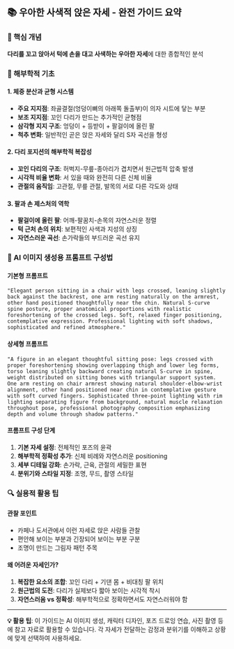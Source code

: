 ## 📚 우아한 사색적 앉은 자세 - 완전 가이드 요약

### 🎯 핵심 개념
**다리를 꼬고 앉아서 턱에 손을 대고 사색하는 우아한 자세**에 대한 종합적인 분석

### 🧠 해부학적 기초

#### 1. 체중 분산과 균형 시스템
- **주요 지지점**: 좌골결절(엉덩이뼈의 아래쪽 돌출부)이 의자 시트에 닿는 부분
- **보조 지지점**: 꼬인 다리가 만드는 추가적인 균형점
- **삼각형 지지 구조**: 엉덩이 + 등받이 + 팔걸이에 올린 팔
- **척추 변화**: 일반적인 곧은 앉은 자세와 달리 S자 곡선을 형성

#### 2. 다리 포지션의 해부학적 복잡성
- **꼬인 다리의 구조**: 허벅지-무릎-종아리가 겹치면서 원근법적 압축 발생
- **시각적 비율 변화**: 서 있을 때와 완전히 다른 신체 비율
- **관절의 움직임**: 고관절, 무릎 관절, 발목의 서로 다른 각도와 상태

#### 3. 팔과 손 제스처의 역학
- **팔걸이에 올린 팔**: 어깨-팔꿈치-손목의 자연스러운 정렬
- **턱 근처 손의 위치**: 보편적인 사색과 지성의 상징
- **자연스러운 곡선**: 손가락들의 부드러운 곡선 유지

### 🎨 AI 이미지 생성용 프롬프트 구성법

#### 기본형 프롬프트
```
"Elegant person sitting in a chair with legs crossed, leaning slightly back against the backrest, one arm resting naturally on the armrest, other hand positioned thoughtfully near the chin. Natural S-curve spine posture, proper anatomical proportions with realistic foreshortening of the crossed legs. Soft, relaxed finger positioning, contemplative expression. Professional lighting with soft shadows, sophisticated and refined atmosphere."
```

#### 상세형 프롬프트
```
"A figure in an elegant thoughtful sitting pose: legs crossed with proper foreshortening showing overlapping thigh and lower leg forms, torso leaning slightly backward creating natural S-curve in spine, weight distributed on sitting bones with triangular support system. One arm resting on chair armrest showing natural shoulder-elbow-wrist alignment, other hand positioned near chin in contemplative gesture with soft curved fingers. Sophisticated three-point lighting with rim lighting separating figure from background, natural muscle relaxation throughout pose, professional photography composition emphasizing depth and volume through shadow patterns."
```

#### 프롬프트 구성 단계
1. **기본 자세 설정**: 전체적인 포즈의 윤곽
2. **해부학적 정확성 추가**: 신체 비례와 자연스러운 positioning
3. **세부 디테일 강화**: 손가락, 근육, 관절의 세밀한 표현
4. **분위기와 스타일 지정**: 조명, 무드, 촬영 스타일

### 🔍 실용적 활용 팁

#### 관찰 포인트
- 카페나 도서관에서 이런 자세로 앉은 사람들 관찰
- 편안해 보이는 부분과 긴장되어 보이는 부분 구분
- 조명이 만드는 그림자 패턴 주목

#### 왜 어려운 자세인가?
1. **복잡한 요소의 조합**: 꼬인 다리 + 기댄 몸 + 비대칭 팔 위치
2. **원근법의 도전**: 다리가 실제보다 짧아 보이는 시각적 착시
3. **자연스러움 vs 정확성**: 해부학적으로 정확하면서도 자연스러워야 함

---

**💡 활용 팁**: 이 가이드는 AI 이미지 생성, 캐릭터 디자인, 포즈 드로잉 연습, 사진 촬영 등에 참고 자료로 활용할 수 있습니다. 각 자세가 전달하는 감정과 분위기를 이해하고 상황에 맞게 선택하여 사용하세요.
